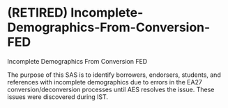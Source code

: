 # (RETIRED) Incomplete-Demographics-From-Conversion-FED
Incomplete Demographics From Conversion FED

The purpose of this SAS is to identify borrowers, endorsers, students, and references with incomplete demographics due to errors in the EA27 conversion/deconversion processes until AES resolves the issue.  These issues were discovered during IST.
